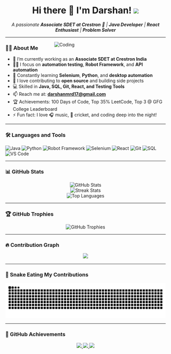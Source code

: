 <h1 align="center">
  Hi there 👋 I'm Darshan!
  <img src="https://media.giphy.com/media/hvRJCLFzcasrR4ia7z/giphy.gif" width="35px">
</h1>

<p align="center">
  <em>A passionate <b>Associate SDET at Crestron</b> 🚀 | <b>Java Developer</b> | <b>React Enthusiast</b> | <b>Problem Solver</b></em>
</p>

---

<img align="right" alt="Coding" width="350" src="https://media.giphy.com/media/qgQUggAC3Pfv687qPC/giphy.gif" />

### 🙋‍♂️ About Me

- 🔭 I’m currently working as an **Associate SDET at Crestron India**
- 👨‍💻 I focus on **automation testing**, **Robot Framework**, and **API automation**
- 🌱 Constantly learning **Selenium**, **Python**, and **desktop automation**
- 👯 I love contributing to **open source** and building side projects
- 💻 Skilled in **Java, SQL, Git, React, and Testing Tools**
- 📫 Reach me at: **darshanmrd17@gmail.com**
- 🏆 Achievements: 100 Days of Code, Top 35% LeetCode, Top 3 @ GFG College Leaderboard
- ⚡ Fun fact: I love 🎧 music, 🏏 cricket, and coding deep into the night!

---

### 🛠️ Languages and Tools

![Java](https://img.shields.io/badge/-Java-333333?style=flat&logo=java)
![Python](https://img.shields.io/badge/-Python-333333?style=flat&logo=python)
![Robot Framework](https://img.shields.io/badge/-Robot%20Framework-333333?style=flat&logo=robotframework)
![Selenium](https://img.shields.io/badge/-Selenium-333333?style=flat&logo=selenium)
![React](https://img.shields.io/badge/-React-333333?style=flat&logo=react)
![Git](https://img.shields.io/badge/-Git-333333?style=flat&logo=git)
![SQL](https://img.shields.io/badge/-SQL-333333?style=flat&logo=mysql)
![VS Code](https://img.shields.io/badge/-VS%20Code-333333?style=flat&logo=visual-studio-code)

---

### 📊 GitHub Stats

<p align="center">
  <img src="https://github-readme-stats.vercel.app/api?username=darshanm17&show_icons=true&theme=radical" alt="GitHub Stats" />
  <br />
  <img src="https://github-readme-streak-stats.herokuapp.com/?user=darshanm17&theme=radical" alt="Streak Stats" />
  <br />
  <img src="https://github-readme-stats.vercel.app/api/top-langs/?username=darshanm17&layout=compact&theme=radical" alt="Top Languages" />
</p>

---

### 🏆 GitHub Trophies

<p align="center">
  <img src="https://github-profile-trophy.vercel.app/?username=darshanm17&theme=tokyonight&row=2&column=3" alt="GitHub Trophies" />
</p>

---

### 🔥 Contribution Graph

<p align="center">
  <img src="https://github-readme-activity-graph.vercel.app/graph?username=darshanm17&theme=react-dark&hide_border=true" />
</p>

---

### 🐍 Snake Eating My Contributions

<p align="center">
  <img src="https://raw.githubusercontent.com/darshanm17/darshanm17/output/github-contribution-grid-snake.svg" alt="snake gif" />
</p>

---

### 🏅 GitHub Achievements

<p align="center">
  <a href="https://github.com/users/darshanm17/achievements">
    <img src="https://github.githubassets.com/images/modules/profile/achievements/arctic-code-vault-contributor-default.png" width="90px" />
    <img src="https://github.githubassets.com/images/modules/profile/achievements/pull-shark-default.png" width="90px" />
    <img src="https://github.githubassets.com/images/modules/profile/achievements/galaxy-brain-default.png" width="90px" />
  </a>
</p>
